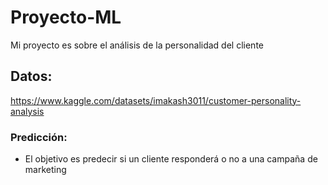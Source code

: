 # Proyecto-ML

Mi proyecto es sobre el análisis de la personalidad del cliente

## Datos:

https://www.kaggle.com/datasets/imakash3011/customer-personality-analysis


### Predicción:

- El objetivo es predecir si un cliente responderá o no a una campaña de marketing


